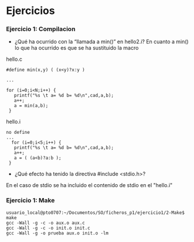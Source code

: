 
# Ejercicios

### Ejercicio 1: Compilacion
- ¿Qué ha ocurrido con la “llamada a min()” en hello2.i?
En cuanto a min() lo que ha ocurrido es que se ha sustituido la macro

hello.c
```
#define min(x,y) ( (x<y)?x:y )

...

for (i=0;i<N;i++) {
   printf("%s \t a= %d b= %d\n",cad,a,b);
   a++;
   a = min(a,b);
 }

```
hello.i

```
no define
...
  for (i=0;i<5;i++) {
   printf("%s \t a= %d b= %d\n",cad,a,b);
   a++;
   a = ( (a<b)?a:b );
 }

```

- ¿Qué efecto ha tenido la directiva #include <stdio.h>?

En el caso de stdio se ha incluido el contenido de stdio en el "hello.i"

### Ejercicio 1: Make

```
usuario_local@pto0707:~/Documentos/SO/ficheros_p1/ejercicio1/2-Make$ make
gcc -Wall -g -c -o aux.o aux.c
gcc -Wall -g -c -o init.o init.c
gcc -Wall -g -o prueba aux.o init.o -lm
```